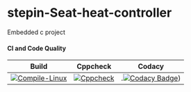 # stepin-Seat-heat-controller
Embedded c project
#### CI and Code Quality
|Build|Cppcheck|Codacy|
|:--:|:--:|:--:|
 |[![Compile-Linux](https://github.com/GoutamiJadhav/stepin-Seat-heat-controller/actions/workflows/Compile.yml/badge.svg)](https://github.com/GoutamiJadhav/stepin-Seat-heat-controller/actions/workflows/Compile.yml)|[![Cppcheck](https://github.com/GoutamiJadhav/stepin-Seat-heat-controller/actions/workflows/Code_quality.yml/badge.svg)](https://github.com/GoutamiJadhav/stepin-Seat-heat-controller/actions/workflows/Code_quality.yml)|.[![Codacy Badge](https://app.codacy.com/project/badge/Grade/d096e513e6ef48b8a625067f2b83ec41)](https://www.codacy.com/gh/GoutamiJadhav/stepin-Seat-heat-controller/dashboard?utm_source=github.com&amp;utm_medium=referral&amp;utm_content=GoutamiJadhav/stepin-Seat-heat-controller&amp;utm_campaign=Badge_Grade))|

